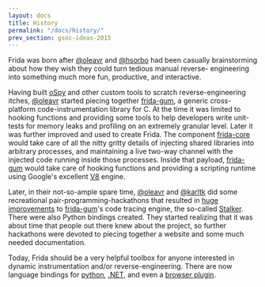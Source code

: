 ```yaml
---
layout: docs
title: History
permalink: "/docs/history/"
prev_section: gsoc-ideas-2015
---
```


Frida was born after [@oleavr][] and [@hsorbo][] had been casually
brainstorming about how they wish they could turn tedious manual reverse-
engineering into something much more fun, productive, and interactive.

Having built [oSpy][] and other custom tools to scratch reverse-engineering
itches, [@oleavr][] started piecing together [frida-gum][], a generic cross-
platform code-instrumentation library for C. At the time it was limited to
hooking functions and providing some tools to help developers write unit-
tests for memory leaks and profiling on an extremely granular level. Later it
was further improved and used to create Frida. The component [frida-core][]
would take care of all the nitty gritty details of injecting shared libraries
into arbitrary processes, and maintaining a live two-way channel with the
injected code running inside those processes. Inside that payload, [frida-gum][]
would take care of hooking functions and providing a scripting runtime using
Google's excellent [V8][] engine.

Later, in their not-so-ample spare time, [@oleavr][] and [@karltk][] did some
recreational pair-programming-hackathons that resulted in [huge improvements][]
to [frida-gum][]'s code tracing engine, the so-called [Stalker][]. There were
also Python bindings created. They started realizing that it was about time
that people out there knew about the project, so further hackathons were devoted
to piecing together a website and some much needed documentation.

Today, Frida should be a very helpful toolbox for anyone interested in dynamic
instrumentation and/or reverse-engineering. There are now language bindings
for [python][], [.NET][], and even a [browser plugin][].


[@oleavr]: https://twitter.com/oleavr
[@hsorbo]: https://twitter.com/hsorbo
[@karltk]: https://twitter.com/karltk
[frida-core]: https://github.com/frida/frida-core/
[frida-gum]: https://github.com/frida/frida-gum/
[Stalker]: https://github.com/frida/frida-gum/blob/master/gum/backend-x86/gumstalker-x86.c
[huge improvements]: http://blog.kalleberg.org/post/833101026/live-x86-code-instrumentation-with-frida
[python]: https://pypi.python.org/pypi/frida
[.NET]: http://ospy.org/frida/windows/x64-Release/bin/Frida.dll
[browser plugin]: http://ospy.org/frida/mac/lib/browser/plugins/libnpfrida.dylib
[oSpy]: https://code.google.com/p/ospy/
[V8]: https://code.google.com/p/v8/
